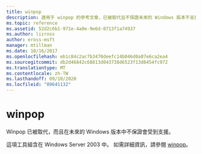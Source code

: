 ```yaml
---
title: winpop
description: 適用于 winpop 的參考文章，已被取代且不保證未來的 Windows 版本不支援。
ms.topic: reference
ms.assetid: 52d2c6b1-971e-4a0e-9e6d-0713f1a74937
ms.author: lizross
author: eross-msft
manager: mtillman
ms.date: 10/16/2017
ms.openlocfilehash: eb1c84c2ac7b3470deefc14b046d0a87e6ca2ea4
ms.sourcegitcommit: db2d46842c68813d043738d6523f13d8454fc972
ms.translationtype: MT
ms.contentlocale: zh-TW
ms.lasthandoff: 09/10/2020
ms.locfileid: "89641132"
---
```

# <a name="winpop"></a>winpop



Winpop 已被取代，而且在未來的 Windows 版本中不保證會受到支援。

這項工具組含在 Windows Server 2003 中。 如需詳細資訊，請參閱 [winpop](/previous-versions/orphan-topics/ws.10/cc772824(v=ws.10))。
